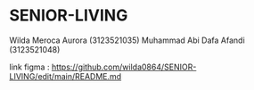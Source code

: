 # SENIOR-LIVING
Wilda Meroca Aurora (3123521035)
Muhammad Abi Dafa Afandi (3123521048)

link figma :
https://github.com/wilda0864/SENIOR-LIVING/edit/main/README.md
